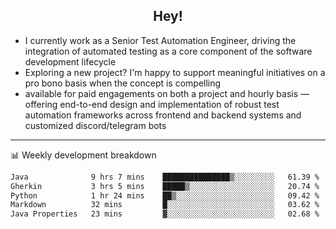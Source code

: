 <h2 align="center">Hey!</h2>

- I currently work as a Senior Test Automation Engineer, driving the integration of automated testing as a core component of the software development lifecycle
- Exploring a new project? I'm happy to support meaningful initiatives on a pro bono basis when the concept is compelling
-  available for paid engagements on both a project and hourly basis — offering end-to-end design and implementation of robust test automation frameworks across frontend and backend systems and customized discord/telegram bots
  
  -------
  
📊 Weekly development breakdown

<!--START_SECTION:waka-->

```txt
Java              9 hrs 7 mins    ███████████████▒░░░░░░░░░   61.39 %
Gherkin           3 hrs 5 mins    █████▒░░░░░░░░░░░░░░░░░░░   20.74 %
Python            1 hr 24 mins    ██▒░░░░░░░░░░░░░░░░░░░░░░   09.42 %
Markdown          32 mins         █░░░░░░░░░░░░░░░░░░░░░░░░   03.62 %
Java Properties   23 mins         ▓░░░░░░░░░░░░░░░░░░░░░░░░   02.68 %
```

<!--END_SECTION:waka-->
